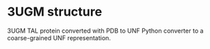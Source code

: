 # 3UGM structure

3UGM TAL protein converted with PDB to UNF Python converter to a coarse-grained UNF representation.